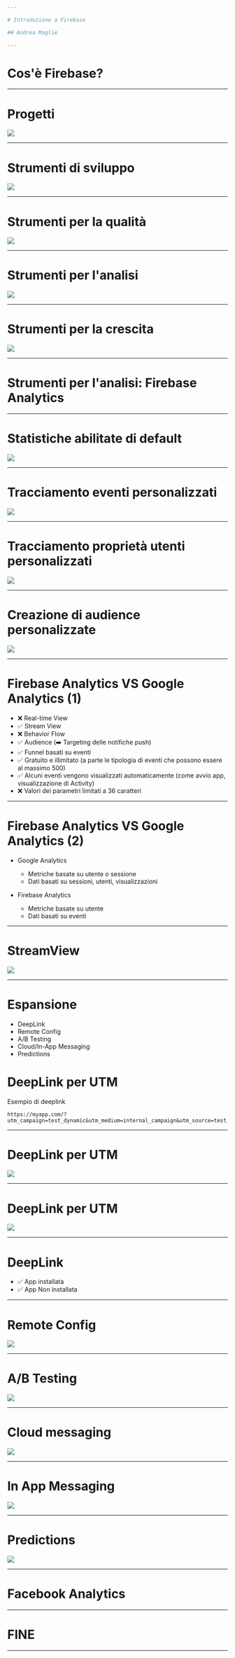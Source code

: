 ```yaml
---

# Introduzione a Firebase

## Andrea Maglie

---
```


# Cos'è Firebase?

<!--
Firebase nasce come database.
Alcuni anni fa è stato comprato da Google che man mano ha iniziaato ad integrare la funzinalità di database con altre funzioni, creado una vera e propria suite di strumenti di utilità per chi sviluppa applicazioni mobile.
-->


---

# Progetti

![](https://github.com/TechIsFun/talk-firebase-moca/raw/master/img/firebase_home.png)

<!--
Quando si accede a firebase la prima cosa che si vede è la lista dei progetti.
In genere un progetto corrisponde ad una app o ad una versione di app (ad esempio potrei avere un progetto per la versione di sviluppo dell'app e un altro per la versione di produzione).
Un progetto può essere condiviso con altri utenti, attribuendo i ruoli di proprietario, editor o visualizzatore.
--> 

---

# Strumenti di sviluppo

![](https://github.com/TechIsFun/talk-firebase-moca/raw/master/img/sviluppo.png)

---

# Strumenti per la qualità

![](https://github.com/TechIsFun/talk-firebase-moca/raw/master/img/qualita.png)

---

# Strumenti per l'analisi

![](https://github.com/TechIsFun/talk-firebase-moca/raw/master/img/analisi.png)

---

# Strumenti per la crescita

![](https://github.com/TechIsFun/talk-firebase-moca/raw/master/img/espandi.png)

---

# Strumenti per l'analisi: Firebase Analytics

<!--
Firebase Analytic può essere visto come una versione di Google Analytics orientata alle app mobile.
Fornisce la possibilità di tracciare eventi e proprietà degli utenti.
-->
---

# Statistiche abilitate di default

![](https://github.com/TechIsFun/talk-firebase-moca/raw/master/img/analytics_defalut_properties.png)

<!--
 - Demografiche (caratteristiche degli utenti e come sono distribuiti)
 - Retention - per sapere con che regolarità gli utenti utilizzano l'app
 - Engagement - per sapere quanto tempo gli utenti trascorrono utilizzando l'app
 - Average ravenue -  statistiche su quanto gli utenti spendono nell'app (nel caso siano previste transazioni)
-->

---

# Tracciamento eventi personalizzati

![](https://github.com/TechIsFun/talk-firebase-moca/raw/master/img/analytics_custom_events.png)

<!--
 Come per Google Analytics, anche con Firebase Analytics è possibile tracciare eventi customizzati, come ad esempio:
 - click su determinati bottoni
 - completamento di particolari azioni (ad esempio "prenotazione di un tavolo" oppure "l'utente ha fatto un selfie e caricato l'immagine")
 - 
-->

---

# Tracciamento proprietà utenti personalizzati

![](https://github.com/TechIsFun/talk-firebase-moca/raw/master/img/analytics_custom_user_data.png)

<!--
 E' possibile definire proprietà custom per gli utenti, come ad esempio le tipologie di ristoranti preferiti
-->

---

# Creazione di audience personalizzate

![](https://github.com/TechIsFun/talk-firebase-moca/raw/master/img/audience.png)

<!--
 Il tracciamento delle proprietà custom è utile per definire delle "audience", ovvero dei gruppi di utenti.
 Questi gruppi possono essere utilizzati successivamente in altre funzionalità, come targent per notifiche push o per A/B Testing e utilizzare nuovamente Analytics per tracciare e misurare eventi specifici per i vari target.
-->

---

# Firebase Analytics VS Google Analytics (1)


* ❌ Real-time View
* ✅ Stream View
* ❌ Behavior Flow
* ✅ Audience (➡️ Targeting delle notifiche push)
* ✅ Funnel basati su eventi
* ✅ Gratuito e illimitato (a parte le tipologia di eventi che possono essere al massimo 500)
* ✅ Alcuni eventi vengono visualizzati automaticamente (come avvio app, visualizzazione di Activity)
* ❌ Valori dei parametri limitati a 36 caratteri

<!--
Google Analytics e Firebase Analytics si differenziano su alcuni aspetti. L'aspetto più importante è che Firebase Analytics è più focalizzato sulle applicazioni mobile, mentre Google Analytics è più orientato al web.
In particolare in Firebase:
- non c'è una visualizzazione in realtime come Google Analytics
- le audience costituiscono un grande vantaggio, soprattuto quando vengono utilizzate insieme ad altre funzioni come le notifiche push o i crash reporting (utilizzando Firebase Crash Reporting viene creata automaticamente la audience degli utenti ai quali capita un crash dell'app)
- la creazione di un funnel è basata su eventi e non su visualizzazioni di schermate  
- Gratuito e illimitato, fatto salvo per il numero di tipologie di eventi che possono essere al massimo 500
- tracciamento automatico degli eventi più comuni in una app, come l'avvio o l'apertura di determinate activity
- I valori dei parametri associabili ad un evento sono limitati a 36 caratteri, il che limita la quantità e il livello di dettaglio delle informazioni che possono essere associate agli eventi
-->

---

# Firebase Analytics VS Google Analytics (2)

* Google Analytics
	* Metriche basate su utente o sessione
	* Dati basati su sessioni, utenti, visualizzazioni


* Firebase Analytics
	* Metriche basate su utente 
	* Dati basati su eventi

<!--
- Con Google Analytics è possibile tracciare sia metriche basate sull'utente che sulla sessione, con Firebase prevalentemente metriche basate sull'utente
- Firebase misura tutto tramite eventi mentre in Google Analytics ci si può basare su sessioni, utenti e visualizzazioni di schermata
- Ad ogni evento in FA è possibile associare fino a 25 coppie chiave-valore, ma i parametri non sarano visibili di default; devono essere regisrati a mano nella console (con un limite di 50 parametri)
-->

---

# StreamView

![](https://github.com/TechIsFun/talk-firebase-moca/raw/master/img/streamview.png)

<!--
- La Stream View permette di avere una visualizzazione "live" degli eventi degli ultimi 30 minuti.
- Di default la visualizzazione mostrata è la distribuzione geografica degli utenti (che hanno generato eventi negli ultimi 30 minuti).
- E' possibile switchare tra visualizzazione degli utenti o degli eventi
- 
-->

---

# Espansione

* DeepLink
* Remote Config
* A/B Testing
* Cloud/In-App Messaging
* Predictions



# DeepLink per UTM

Esempio di deeplink

```
https://myapp.com/?utm_campaign=test_dynamic&utm_medium=internal_campaign&utm_source=test_source
```

---


# DeepLink per UTM

![](https://github.com/TechIsFun/talk-firebase-moca/raw/master/img/utm_android.png)

---

# DeepLink per UTM

![](https://github.com/TechIsFun/talk-firebase-moca/raw/master/img/mark_as_conversion.png)

<!--
Per abilitare i report con i dati della campagna è necessario segnare l'evento come "conversione"
-->

---

# DeepLink

* ✅ App installata
* ✅ App Non installata

---

# Remote Config

![](https://github.com/TechIsFun/talk-firebase-moca/raw/master/img/remote_config.png)

---

# A/B Testing

![](https://github.com/TechIsFun/talk-firebase-moca/raw/master/img/ab_testing.png)

---

# Cloud messaging

![](https://github.com/TechIsFun/talk-firebase-moca/raw/master/img/cloud_messaging.png)

---

# In App Messaging

![](https://github.com/TechIsFun/talk-firebase-moca/raw/master/img/in_app_messaging.png)

<!--
Permette di inviare messaggi che gli utenti visualizzeranno durante l'utilizzo dell'app. 
Possono essere utili per segnalare particolari sconti o promozioni allo scopo di spingere l'utente a completare un acquisto.
E' possibile targetizzare gli utenti in base alle proprietà dell'utente o al loro comportamento.
E' possibile inviare notifiche one-shot oppure programmare notifiche ricorrenti.
-->

---

# Predictions

![](https://github.com/TechIsFun/talk-firebase-moca/raw/master/img/predictions.png)

---

# Facebook Analytics

<!--
Si pone come strumento alternativo a Firebase Analytics.
Anche con Facebook Analytics è possibile tracciare eventi (con le relative prorprietà), conversioni, e assegnare proprietà agli utenti.
-->

---

# FINE

---